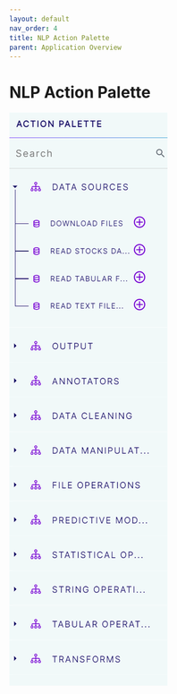 ```yaml
---
layout: default
nav_order: 4
title: NLP Action Palette
parent: Application Overview
---
```

# NLP Action Palette

<img src="images/Screenshot_NLPActionPalette.png"/>
